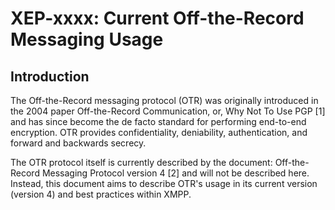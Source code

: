 # XEP-xxxx: Current Off-the-Record Messaging Usage

## Introduction

The Off-the-Record messaging protocol (OTR) was originally introduced in the
2004 paper Off-the-Record Communication, or, Why Not To Use PGP [1] and has
since become the de facto standard for performing end-to-end encryption. OTR
provides confidentiality, deniability, authentication, and forward and
backwards secrecy.

The OTR protocol itself is currently described by the document: Off-the-Record
Messaging Protocol version 4 [2] and will not be described here. Instead, this
document aims to describe OTR's usage in its current version (version 4) and
best practices within XMPP.

